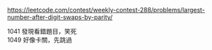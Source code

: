https://leetcode.com/contest/weekly-contest-288/problems/largest-number-after-digit-swaps-by-parity/

1041 發現看錯題目，笑死  
1049 好像卡關，先跳過
